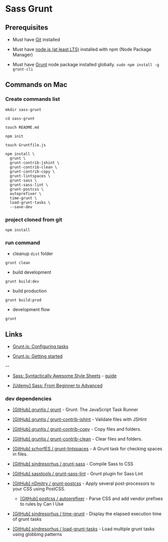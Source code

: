# Sass Grunt

## Prerequisites

* Must have [Git](http://git-scm.com/) installed

* Must have [node.js (at least LTS)](http://nodejs.org/) installed with npm (Node Package Manager)

* Must have [Grunt](https://github.com/gruntjs/grunt) node package installed globally.  `sudo npm install -g grunt-cli`


## Commands on Mac

### Create commands list

```
mkdir sass-grunt

cd sass-grunt

touch README.md

npm init

touch Gruntfile.js

npm install \
  grunt \
  grunt-contrib-jshint \
  grunt-contrib-clean \
  grunt-contrib-copy \
  grunt-lintspaces \
  grunt-sass \
  grunt-sass-lint \
  grunt-postcss \
  autoprefixer \
  time-grunt \
  load-grunt-tasks \
  --save-dev

```

### project cloned from git

```
npm install
```

### run command

* cleanup `dist` folder

```
grunt clean
```

* build development

```
grunt build:dev
```

* build production

```
grunt build:prod
```

* development flow

```
grunt
```

## Links

* [Grunt.js: Configuring tasks](http://gruntjs.com/configuring-tasks)

* [Grunt.js: Getting started](http://gruntjs.com/getting-started)

--

* [Sass: Syntactically Awesome Style Sheets](http://sass-lang.com/) - [guide](http://sass-lang.com/guide)

* [[Udemy] Sass: From Beginner to Advanced](https://www.udemy.com/sass-from-beginner-to-advanced/)


### dev dependencies

* [[GitHub] gruntjs / grunt](https://github.com/gruntjs/grunt) - Grunt: The JavaScript Task Runner

* [[GitHub] gruntjs / grunt-contrib-jshint](https://github.com/gruntjs/grunt-contrib-jshint) - Validate files with JSHint

* [[GitHub] gruntjs / grunt-contrib-copy](https://github.com/gruntjs/grunt-contrib-copy) - Copy files and folders.

* [[GitHub] gruntjs / grunt-contrib-clean](https://github.com/gruntjs/grunt-contrib-clean) - Clear files and folders.

* [[GitHub] schorfES / grunt-lintspaces](https://github.com/schorfES/grunt-lintspaces) - A Grunt task for checking spaces in files.

* [[GitHub] sindresorhus / grunt-sass](https://github.com/sindresorhus/grunt-sass) - Compile Sass to CSS

* [[GitHub] sasstools / grunt-sass-lint](https://github.com/sasstools/grunt-sass-lint) - Grunt plugin for Sass Lint

* [[GitHub] nDmitry / grunt-postcss](https://github.com/nDmitry/grunt-postcss) - Apply several post-processors to your CSS using PostCSS.

  * [[GitHub] postcss / autoprefixer](https://github.com/postcss/autoprefixer) - Parse CSS and add vendor prefixes to rules by Can I Use

* [[GitHub] sindresorhus / time-grunt](https://github.com/sindresorhus/time-grunt) - Display the elapsed execution time of grunt tasks

* [[GitHub] sindresorhus / load-grunt-tasks](https://github.com/sindresorhus/load-grunt-tasks) - Load multiple grunt tasks using globbing patterns
